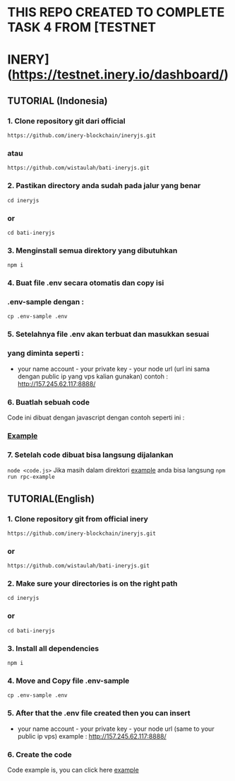 # THIS REPO CREATED TO COMPLETE TASK 4 FROM [TESTNET 
# INERY](https://testnet.inery.io/dashboard/)
## TUTORIAL (Indonesia)
### 1. Clone repository git dari official
``` https://github.com/inery-blockchain/ineryjs.git ```
### atau
``` https://github.com/wistaulah/bati-ineryjs.git ```
### 2. Pastikan directory anda sudah pada jalur yang benar
``` cd ineryjs ```
### or
``` cd bati-ineryjs ```
### 3. Menginstall semua direktory yang dibutuhkan
``` npm i ```
### 4. Buat file .env secara otomatis dan copy isi 
### .env-sample dengan :
``` cp .env-sample .env ```
### 5. Setelahnya file .env akan terbuat dan masukkan sesuai 
### yang diminta seperti :
- your name account - your private key - your node url (url 
ini sama dengan public ip yang vps kalian gunakan)
  contoh : http://157.245.62.117:8888/
### 6. Buatlah sebuah code
Code ini dibuat dengan javascript dengan contoh seperti ini :
### [Example](https://github.com/wistaulah/bati-ineryjs/blob/master/example/json-rpc.mjs) 
### 7. Setelah code dibuat bisa langsung dijalankan
``` node <code.js> ``` Jika masih dalam direktori 
[example](https://github.com/wistaulah/bati-ineryjs/blob/master/example/json-rpc.mjs) 
anda bisa langsung ``` npm run rpc-example ```
## TUTORIAL(English)
### 1. Clone repository git from official inery
``` https://github.com/inery-blockchain/ineryjs.git ```
### or
``` https://github.com/wistaulah/bati-ineryjs.git ```
### 2. Make sure your directories is on the right path
``` cd ineryjs ```
### or
``` cd bati-ineryjs ```
### 3. Install all dependencies
``` npm i ```
### 4. Move and Copy file .env-sample
``` cp .env-sample .env ```
### 5. After that the .env file created then you can insert
- your name account - your private key - your node url (same 
to your public ip vps)
  example : http://157.245.62.117:8888/
### 6. Create the code
Code example is, you can click here 
[example](https://github.com/wistaulah/bati-ineryjs/blob/master/example/json-rpc.mjs)
